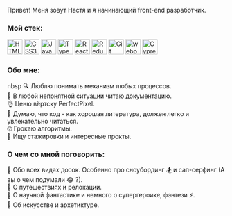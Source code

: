 Привет! Меня зовут Настя и я начинающий front-end разработчик.

### Мой стек:

<a href="https://www.w3.org/TR/html5/" title="HTML5"><img src="https://github.com/get-icon/geticon/raw/master/icons/html-5.svg" alt="HTML5" width="35px" height="35px"></a>
<a href="https://www.w3.org/TR/CSS/" title="CSS3"><img src="https://github.com/get-icon/geticon/raw/master/icons/css-3.svg" alt="CSS3" width="35px" height="35px"></a>
<a href="https://developer.mozilla.org/en-US/docs/Web/JavaScript" title="JavaScript"><img src="https://github.com/get-icon/geticon/raw/master/icons/javascript.svg" alt="JavaScript" width="35px" height="35px"></a>
<a href="https://www.typescriptlang.org/" title="Typescript"><img src="https://github.com/get-icon/geticon/raw/master/icons/typescript-icon.svg" alt="Typescript" width="35px" height="35px"></a>
<a href="https://reactjs.org/" title="React"><img src="https://github.com/get-icon/geticon/raw/master/icons/react.svg" alt="React" width="35px" height="35px"></a>
<a href="https://redux.js.org/" title="Redux"><img src="https://github.com/get-icon/geticon/raw/master/icons/redux.svg" alt="Redux" width="35px" height="35px"></a>
<a href="https://git-scm.com/" title="Git"><img src="https://github.com/get-icon/geticon/raw/master/icons/git-icon.svg" alt="Git" width="35px" height="35px"></a>
<a href="https://webpack.js.org/" title="webpack"><img src="https://github.com/get-icon/geticon/raw/master/icons/webpack.svg" alt="webpack" width="35px" height="35px"></a>
<a href="https://www.cypress.io/" title="Cypress"><img src="https://github.com/get-icon/geticon/raw/master/icons/cypress.svg" alt="Cypress" width="35px" height="35px"></a>

### Обо мне:

nbsp :mag: Люблю понимать механизм любых процессов. <br />
:page_with_curl: В любой непонятной ситуации читаю документацию. <br />
:ok_hand: Ценю вёртску PerfectPixel. <br />
:open_book: Думаю, что код - как хорошая литература, должен легко и увлекательно читаться. <br />
:nerd_face: Грокаю алгоритмы. <br />
:eyes: Ищу стажировки и интересные прокты. <br />

### О чем со мной поговорить:

:speech_balloon: Обо всех видах досок. Особенно про сноубординг :snowboarder: и сап-серфинг (А вы о чем подумали :joy: ?). <br />
:speech_balloon: О путешествиях и релокации. <br />
:speech_balloon: О научной фантастике и немного о супергероике, фэнтези :zap:. <br />
:speech_balloon: Об искусстве и архетиктуре. <br />
